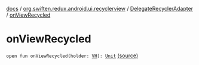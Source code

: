 [docs](../../index.md) / [org.swiften.redux.android.ui.recyclerview](../index.md) / [DelegateRecyclerAdapter](index.md) / [onViewRecycled](./on-view-recycled.md)

# onViewRecycled

`open fun onViewRecycled(holder: `[`VH`](index.md#VH)`): `[`Unit`](https://kotlinlang.org/api/latest/jvm/stdlib/kotlin/-unit/index.html) [(source)](https://github.com/protoman92/KotlinRedux/tree/master/android/android-recyclerview/src/main/java/org/swiften/redux/android/ui/recyclerview/RecyclerAdapter.kt#L73)